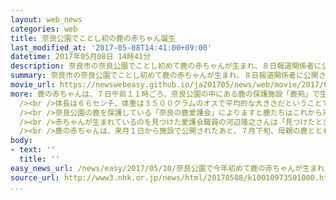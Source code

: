 ```yaml
---
layout: web_news
categories: web
title: 奈良公園でことし初の鹿の赤ちゃん誕生
last_modified_at: '2017-05-08T14:41:00+09:00'
datetime: 2017年05月08日 14時41分
description: 奈良市の奈良公園でことし初めて鹿の赤ちゃんが生まれ、８日報道関係者に公開されました。
summary: 奈良市の奈良公園でことし初めて鹿の赤ちゃんが生まれ、８日報道関係者に公開されました。
movie_url: https://newswebeasy.github.io/ja201705/news/web/movie/2017/05/10/k10010973501000.mp4
more: 鹿の赤ちゃんは、７日午前１１時ごろ、奈良公園の中にある鹿の保護施設「鹿苑」で生まれているのが確認されました。奈良公園での鹿の赤ちゃん誕生の確認はことし初めてです。<br
  /><br />体長は６６センチ、体重は３５００グラムのオスで平均的な大きさだということです。報道関係者に公開された赤ちゃんは施設の中の広場で元気よく走り回り、かわいらしい姿を見せていました。<br
  /><br />奈良公園の鹿を保護している「奈良の鹿愛護会」によりますと鹿たちはこれから来月中旬にかけて出産のピークを迎え、ことしも２００頭ほどが生まれる見通しだということです。<br
  /><br />赤ちゃんが生まれているのを見つけた愛護会職員の河辺隆之さんは「見つけたときは、生まれて間もない時で、親に体をなめられていました。『よく生まれてくれた』と嬉しかった。けがや病気をせずに、すくすく育ってほしい」と話していました。<br
  /><br />鹿の赤ちゃんは、来月１日から施設で公開されたあと、７月下旬、母親の鹿とともに奈良公園に放される予定です。
body:
- text: ''
  title: ''
easy_news_url: /news/easy/2017/05/10/奈良公園で今年初めて鹿の赤ちゃんが生まれる/
source_url: http://www3.nhk.or.jp/news/html/20170508/k10010973501000.html
...
```

